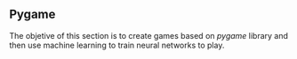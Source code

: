 
## Pygame

The objetive of this section is to create games based on *pygame* library and then use machine learning to train neural networks to play.